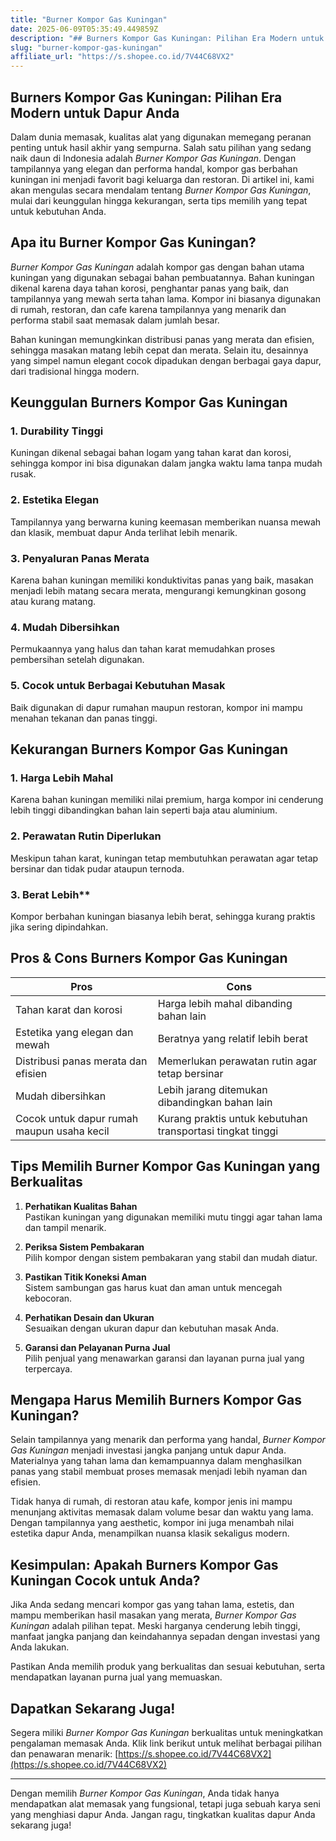 ```yaml
---
title: "Burner Kompor Gas Kuningan"
date: 2025-06-09T05:35:49.449859Z
description: "## Burners Kompor Gas Kuningan: Pilihan Era Modern untuk Dapur Anda..."
slug: "burner-kompor-gas-kuningan"
affiliate_url: "https://s.shopee.co.id/7V44C68VX2"
---
```

## Burners Kompor Gas Kuningan: Pilihan Era Modern untuk Dapur Anda

Dalam dunia memasak, kualitas alat yang digunakan memegang peranan penting untuk hasil akhir yang sempurna. Salah satu pilihan yang sedang naik daun di Indonesia adalah *Burner Kompor Gas Kuningan*. Dengan tampilannya yang elegan dan performa handal, kompor gas berbahan kuningan ini menjadi favorit bagi keluarga dan restoran. Di artikel ini, kami akan mengulas secara mendalam tentang *Burner Kompor Gas Kuningan*, mulai dari keunggulan hingga kekurangan, serta tips memilih yang tepat untuk kebutuhan Anda.

## Apa itu Burner Kompor Gas Kuningan?

*Burner Kompor Gas Kuningan* adalah kompor gas dengan bahan utama kuningan yang digunakan sebagai bahan pembuatannya. Bahan kuningan dikenal karena daya tahan korosi, penghantar panas yang baik, dan tampilannya yang mewah serta tahan lama. Kompor ini biasanya digunakan di rumah, restoran, dan cafe karena tampilannya yang menarik dan performa stabil saat memasak dalam jumlah besar.

Bahan kuningan memungkinkan distribusi panas yang merata dan efisien, sehingga masakan matang lebih cepat dan merata. Selain itu, desainnya yang simpel namun elegant cocok dipadukan dengan berbagai gaya dapur, dari tradisional hingga modern.

## Keunggulan Burners Kompor Gas Kuningan

### 1. Durability Tinggi
Kuningan dikenal sebagai bahan logam yang tahan karat dan korosi, sehingga kompor ini bisa digunakan dalam jangka waktu lama tanpa mudah rusak.

### 2. Estetika Elegan
Tampilannya yang berwarna kuning keemasan memberikan nuansa mewah dan klasik, membuat dapur Anda terlihat lebih menarik.

### 3. Penyaluran Panas Merata
Karena bahan kuningan memiliki konduktivitas panas yang baik, masakan menjadi lebih matang secara merata, mengurangi kemungkinan gosong atau kurang matang.

### 4. Mudah Dibersihkan
Permukaannya yang halus dan tahan karat memudahkan proses pembersihan setelah digunakan.

### 5. Cocok untuk Berbagai Kebutuhan Masak
Baik digunakan di dapur rumahan maupun restoran, kompor ini mampu menahan tekanan dan panas tinggi.

## Kekurangan Burners Kompor Gas Kuningan

### 1. Harga Lebih Mahal
Karena bahan kuningan memiliki nilai premium, harga kompor ini cenderung lebih tinggi dibandingkan bahan lain seperti baja atau aluminium.

### 2. Perawatan Rutin Diperlukan
Meskipun tahan karat, kuningan tetap membutuhkan perawatan agar tetap bersinar dan tidak pudar ataupun ternoda.

### 3. Berat Lebih**
Kompor berbahan kuningan biasanya lebih berat, sehingga kurang praktis jika sering dipindahkan.

## Pros & Cons Burners Kompor Gas Kuningan

| **Pros**                                      | **Cons**                                              |
|-----------------------------------------------|-------------------------------------------------------|
| Tahan karat dan korosi                      | Harga lebih mahal dibanding bahan lain              |
| Estetika yang elegan dan mewah              | Beratnya yang relatif lebih berat                  |
| Distribusi panas merata dan efisien        | Memerlukan perawatan rutin agar tetap bersinar  |
| Mudah dibersihkan                          | Lebih jarang ditemukan dibandingkan bahan lain    |
| Cocok untuk dapur rumah maupun usaha kecil | Kurang praktis untuk kebutuhan transportasi tingkat tinggi |

## Tips Memilih Burner Kompor Gas Kuningan yang Berkualitas

1. **Perhatikan Kualitas Bahan**  
Pastikan kuningan yang digunakan memiliki mutu tinggi agar tahan lama dan tampil menarik.

2. **Periksa Sistem Pembakaran**  
Pilih kompor dengan sistem pembakaran yang stabil dan mudah diatur.

3. **Pastikan Titik Koneksi Aman**  
Sistem sambungan gas harus kuat dan aman untuk mencegah kebocoran.

4. **Perhatikan Desain dan Ukuran**  
Sesuaikan dengan ukuran dapur dan kebutuhan masak Anda.

5. **Garansi dan Pelayanan Purna Jual**  
Pilih penjual yang menawarkan garansi dan layanan purna jual yang terpercaya.

## Mengapa Harus Memilih Burners Kompor Gas Kuningan?

Selain tampilannya yang menarik dan performa yang handal, *Burner Kompor Gas Kuningan* menjadi investasi jangka panjang untuk dapur Anda. Materialnya yang tahan lama dan kemampuannya dalam menghasilkan panas yang stabil membuat proses memasak menjadi lebih nyaman dan efisien.

Tidak hanya di rumah, di restoran atau kafe, kompor jenis ini mampu menunjang aktivitas memasak dalam volume besar dan waktu yang lama. Dengan tampilannya yang aesthetic, kompor ini juga menambah nilai estetika dapur Anda, menampilkan nuansa klasik sekaligus modern.

## Kesimpulan: Apakah Burners Kompor Gas Kuningan Cocok untuk Anda?

Jika Anda sedang mencari kompor gas yang tahan lama, estetis, dan mampu memberikan hasil masakan yang merata, *Burner Kompor Gas Kuningan* adalah pilihan tepat. Meski harganya cenderung lebih tinggi, manfaat jangka panjang dan keindahannya sepadan dengan investasi yang Anda lakukan.

Pastikan Anda memilih produk yang berkualitas dan sesuai kebutuhan, serta mendapatkan layanan purna jual yang memuaskan.

## Dapatkan Sekarang Juga! 

Segera miliki *Burner Kompor Gas Kuningan* berkualitas untuk meningkatkan pengalaman memasak Anda. Klik link berikut untuk melihat berbagai pilihan dan penawaran menarik: [https://s.shopee.co.id/7V44C68VX2](https://s.shopee.co.id/7V44C68VX2)

---

Dengan memilih *Burner Kompor Gas Kuningan*, Anda tidak hanya mendapatkan alat memasak yang fungsional, tetapi juga sebuah karya seni yang menghiasi dapur Anda. Jangan ragu, tingkatkan kualitas dapur Anda sekarang juga!